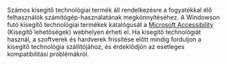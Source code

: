 Számos kisegítő technológiai termék áll rendelkezésre a fogyatékkal élő felhasználók számítógép-használatának megkönnyítéséhez. A Windowson futó kisegítő technológiai termékek katalógusát a [Microsoft Accessibility](http://go.microsoft.com/fwlink/?LinkId=8431) (Kisegítő lehetőségek) webhelyen érheti el. Ha kisegítő technológiát használ, a szoftverek és hardverek frissítése előtt mindig forduljon a kisegítő technológia szállítójához, és érdeklődjön az esetleges kompatibilitási problémákról.